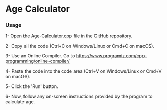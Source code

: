 # Age Calculator

### Usage


1- Open the Age-Calculator.cpp file in the GitHub repository.

2- Copy all the code (Ctrl+C on Windows/Linux or Cmd+C on macOS).

3- Use an Online Compiler. Go to https://www.programiz.com/cpp-programming/online-compiler/

4- Paste the code into the code area (Ctrl+V on Windows/Linux or Cmd+V on macOS).

5- Click the 'Run' button.

6- Now, follow any on-screen instructions provided by the program to calculate age.


